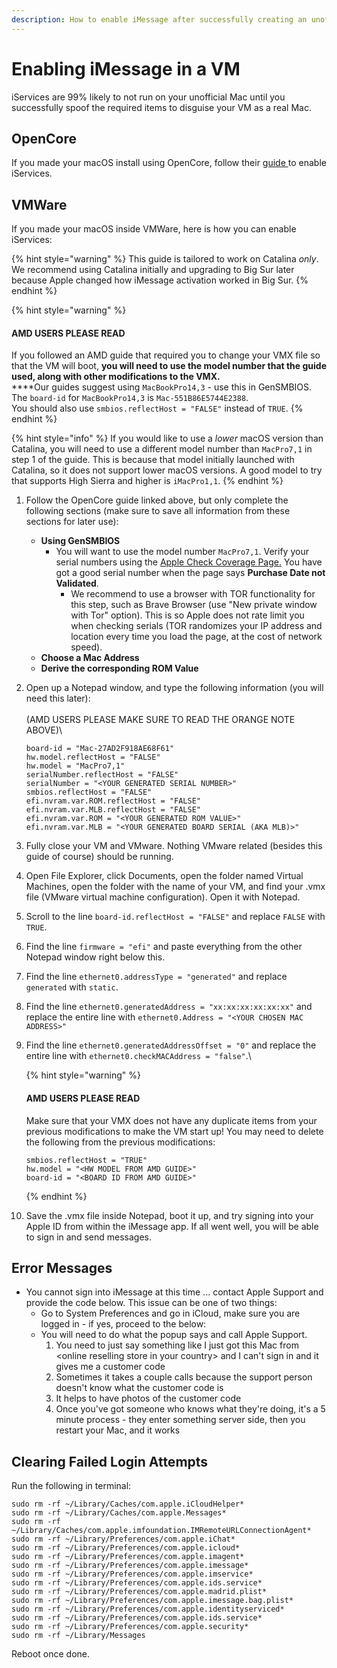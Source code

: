 ```yaml
---
description: How to enable iMessage after successfully creating an unofficial Mac device
---
```


# Enabling iMessage in a VM

iServices are 99% likely to not run on your unofficial Mac until you successfully spoof the required items to disguise your VM as a real Mac.

## OpenCore

If you made your macOS install using OpenCore, follow their [guide ](https://dortania.github.io/OpenCore-Post-Install/universal/iservices.html)to enable iServices.

## VMWare

If you made your macOS inside VMWare, here is how you can enable iServices:

{% hint style="warning" %}
This guide is tailored to work on Catalina _only_. We recommend using Catalina initially and upgrading to Big Sur later because Apple changed how iMessage activation worked in Big Sur.
{% endhint %}

{% hint style="warning" %}
#### AMD USERS PLEASE READ

If you followed an AMD guide that required you to change your VMX file so that the VM will boot, **you will need to use the model number that the guide used, along with other modifications to the VMX.** \
****Our guides suggest using `MacBookPro14,3` - use this in GenSMBIOS. \
The `board-id` for `MacBookPro14,3` is `Mac-551B86E5744E2388`. \
You should also use `smbios.reflectHost = "FALSE"` instead of `TRUE`.
{% endhint %}

{% hint style="info" %}
If you would like to use a _lower_ macOS version than Catalina, you will need to use a different model number than `MacPro7,1` in step 1 of the guide. This is because that model initially launched with Catalina, so it does not support lower macOS versions. A good model to try that supports High Sierra and higher is `iMacPro1,1`.
{% endhint %}

1. Follow the OpenCore guide linked above, but only complete the following sections (make sure to save all information from these sections for later use):
   * **Using GenSMBIOS**
     * You will want to use the model number `MacPro7,1`. Verify your serial numbers using the [Apple Check Coverage Page.](https://checkcoverage.apple.com/) You have got a good serial number when the page says **Purchase Date not Validated**.
       * We recommend to use a browser with TOR functionality for this step, such as Brave Browser (use "New private window with Tor" option). This is so Apple does not rate limit you when checking serials (TOR randomizes your IP address and location every time you load the page, at the cost of network speed).
   * **Choose a Mac Address**
   * **Derive the corresponding ROM Value**
2.  Open up a Notepad window, and type the following information (you will need this later):\
    \
    (AMD USERS PLEASE MAKE SURE TO READ THE ORANGE NOTE ABOVE)\


    ```
    board-id = "Mac-27AD2F918AE68F61" 
    hw.model.reflectHost = "FALSE" 
    hw.model = "MacPro7,1" 
    serialNumber.reflectHost = "FALSE" 
    serialNumber = "<YOUR GENERATED SERIAL NUMBER>" 
    smbios.reflectHost = "FALSE"
    efi.nvram.var.ROM.reflectHost = "FALSE"
    efi.nvram.var.MLB.reflectHost = "FALSE"
    efi.nvram.var.ROM = "<YOUR GENERATED ROM VALUE>"
    efi.nvram.var.MLB = "<YOUR GENERATED BOARD SERIAL (AKA MLB)>"
    ```
3. Fully close your VM and VMware. Nothing VMware related (besides this guide of course) should be running.
4. Open File Explorer, click Documents, open the folder named Virtual Machines, open the folder with the name of your VM, and find your .vmx file (VMware virtual machine configuration). Open it with Notepad.
5. Scroll to the line `board-id.reflectHost = "FALSE"` and replace `FALSE` with `TRUE`.
6. Find the line `firmware = "efi"` and paste everything from the other Notepad window right below this.
7. Find the line `ethernet0.addressType = "generated"` and replace `generated` with `static`.&#x20;
8. Find the line `ethernet0.generatedAddress = "xx:xx:xx:xx:xx:xx"` and replace the entire line with `ethernet0.Address = "<YOUR CHOSEN MAC ADDRESS>"`
9.  Find the line `ethernet0.generatedAddressOffset = "0"` and replace the entire line with `ethernet0.checkMACAddress = "false"`.\


    {% hint style="warning" %}
    #### AMD USERS PLEASE READ

    Make sure that your VMX does not have any duplicate items from your previous modifications to make the VM start up! You may need to delete the following from the previous modifications:

    ```
    smbios.reflectHost = "TRUE"
    hw.model = "<HW MODEL FROM AMD GUIDE>" 
    board-id = "<BOARD ID FROM AMD GUIDE>"
    ```
    {% endhint %}


10. Save the .vmx file inside Notepad, boot it up, and try signing into your Apple ID from within the iMessage app. If all went well, you will be able to sign in and send messages.

## Error Messages

* You cannot sign into iMessage at this time ... contact Apple Support and provide the code below. This issue can be one of two things:
  * Go to System Preferences and go in iCloud, make sure you are logged in - if yes, proceed to the below:
  * You will need to do what the popup says and call Apple Support.
    1. You need to just say something like I just got this Mac from \<online reselling store in your country> and I can't sign in and it gives me a customer code
    2. Sometimes it takes a couple calls because the support person doesn't know what the customer code is
    3. It helps to have photos of the customer code
    4. Once you've got someone who knows what they're doing, it's a 5 minute process - they enter something server side, then you restart your Mac, and it works

## Clearing Failed Login Attempts

Run the following in terminal:

```
sudo rm -rf ~/Library/Caches/com.apple.iCloudHelper*
sudo rm -rf ~/Library/Caches/com.apple.Messages*
sudo rm -rf ~/Library/Caches/com.apple.imfoundation.IMRemoteURLConnectionAgent*
sudo rm -rf ~/Library/Preferences/com.apple.iChat*
sudo rm -rf ~/Library/Preferences/com.apple.icloud*
sudo rm -rf ~/Library/Preferences/com.apple.imagent*
sudo rm -rf ~/Library/Preferences/com.apple.imessage*
sudo rm -rf ~/Library/Preferences/com.apple.imservice*
sudo rm -rf ~/Library/Preferences/com.apple.ids.service*
sudo rm -rf ~/Library/Preferences/com.apple.madrid.plist*
sudo rm -rf ~/Library/Preferences/com.apple.imessage.bag.plist*
sudo rm -rf ~/Library/Preferences/com.apple.identityserviced*
sudo rm -rf ~/Library/Preferences/com.apple.ids.service*
sudo rm -rf ~/Library/Preferences/com.apple.security*
sudo rm -rf ~/Library/Messages
```

Reboot once done.
